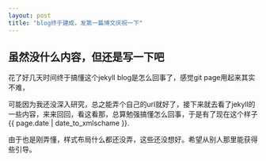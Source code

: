```yaml
---
layout: post
title: "blog终于建成，发第一篇博文庆祝一下"
---
```

## 虽然没什么内容，但还是写一下吧

花了好几天时间终于搞懂这个jekyll blog是怎么回事了，感觉git page用起来其实不难，

可能因为我还没深入研究，总之能弄个自己的url就好了，接下来就去看了jekyll的一些内容，来来回回，看这看那，总算勉强搞懂怎么回事，于是有了现在这个样子{{ page.date | date_to_xmlschame }}.

由于也是刚弄懂，样式布局什么都还没弄，这些还没想好。希望从别人那里能获得些引导。
